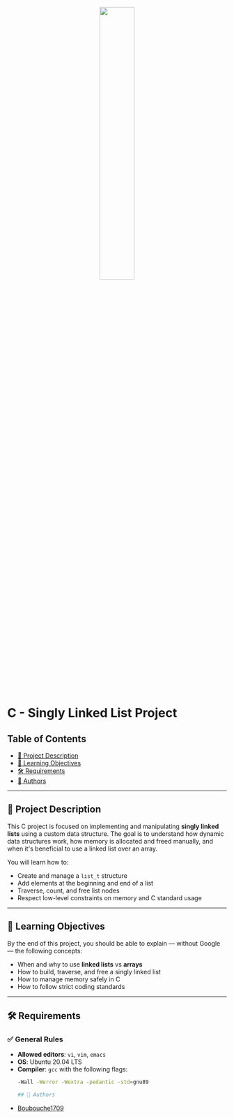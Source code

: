 <p align="center">
   <img src="https://github.com/user-attachments/assets/7d564981-cb81-43e7-819a-25ffcfc5bd72" width=40% height=40%/>
</p>

# C - Singly Linked List Project

## Table of Contents
- [📝 Project Description](#-project-description)
- [🎯 Learning Objectives](#-learning-objectives)
- [🛠 Requirements](#-requirements)
- [👥 Authors](#-authors)

---

## 📝 Project Description

This C project is focused on implementing and manipulating **singly linked lists** using a custom data structure.
The goal is to understand how dynamic data structures work, how memory is allocated and freed manually, and when it's beneficial to use a linked list over an array.

You will learn how to:
- Create and manage a `list_t` structure
- Add elements at the beginning and end of a list
- Traverse, count, and free list nodes
- Respect low-level constraints on memory and C standard usage

---

## 🎯 Learning Objectives

By the end of this project, you should be able to explain — without Google — the following concepts:

- When and why to use **linked lists** vs **arrays**
- How to build, traverse, and free a singly linked list
- How to manage memory safely in C
- How to follow strict coding standards

---

## 🛠 Requirements

### ✅ General Rules

- **Allowed editors**: `vi`, `vim`, `emacs`
- **OS**: Ubuntu 20.04 LTS
- **Compiler**: `gcc` with the following flags:
  ```bash
  -Wall -Werror -Wextra -pedantic -std=gnu89

  ## 👥 Authors
- [Boubouche1709](https://github.com/Boubouche1709)
